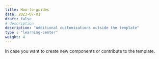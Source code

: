 ```yaml
---
title: How-to-guides
date: 2023-07-01
draft: false
# description
description: "Additional customizations outside the template"
type : "learning-center"
weight: 4
---
```


In case you want to create new components or contribute to the template.